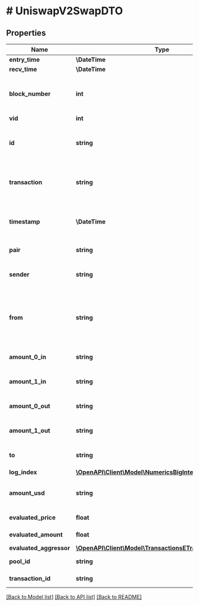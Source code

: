 # # UniswapV2SwapDTO

## Properties

Name | Type | Description | Notes
------------ | ------------- | ------------- | -------------
**entry_time** | **\DateTime** |  | [optional]
**recv_time** | **\DateTime** |  | [optional]
**block_number** | **int** | Number of block in which entity was recorded. | [optional]
**vid** | **int** |  | [optional]
**id** | **string** | Transaction hash plus index in Transaction swap array. | [optional]
**transaction** | **string** | Reference to transaction swap was included in. | [optional]
**timestamp** | **\DateTime** | Timestamp of swap, used for sorted lookups. | [optional]
**pair** | **string** | Reference to pair. | [optional]
**sender** | **string** | Address that initiated the swap. | [optional]
**from** | **string** | The EOA (Externally Owned Account) that initiated the transaction. | [optional]
**amount_0_in** | **string** | Amount of token0 sold. | [optional]
**amount_1_in** | **string** | Amount of token1 sold. | [optional]
**amount_0_out** | **string** | Amount of token0 received. | [optional]
**amount_1_out** | **string** | Amount of token1 received. | [optional]
**to** | **string** | Recipient of output tokens. | [optional]
**log_index** | [**\OpenAPI\Client\Model\NumericsBigInteger**](NumericsBigInteger.md) |  | [optional]
**amount_usd** | **string** | Derived amount of tokens sold in USD. | [optional]
**evaluated_price** | **float** |  | [optional] [readonly]
**evaluated_amount** | **float** |  | [optional] [readonly]
**evaluated_aggressor** | [**\OpenAPI\Client\Model\TransactionsETradeAggressiveSide**](TransactionsETradeAggressiveSide.md) |  | [optional]
**pool_id** | **string** |  | [optional] [readonly]
**transaction_id** | **string** |  | [optional] [readonly]

[[Back to Model list]](../../README.md#models) [[Back to API list]](../../README.md#endpoints) [[Back to README]](../../README.md)
